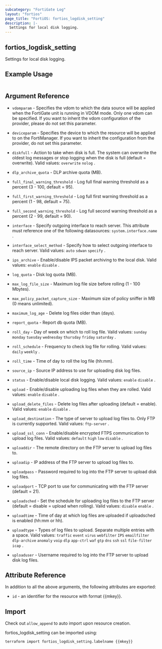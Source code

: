 ```yaml
---
subcategory: "FortiGate Log"
layout: "fortios"
page_title: "FortiOS: fortios_logdisk_setting"
description: |-
  Settings for local disk logging.
---
```


## fortios_logdisk_setting
Settings for local disk logging.

## Example Usage

```hcl

```

## Argument Reference
* `vdomparam` - Specifies the vdom to which the data source will be applied when the FortiGate unit is running in VDOM mode. Only one vdom can be specified. If you want to inherit the vdom configuration of the provider, please do not set this parameter.
* `deviceparam` - Specifies the device to which the resource will be applied to on the FortiManager. If you want to inherit the configuration from the provider, do not set this parameter.

* `diskfull` - Action to take when disk is full. The system can overwrite the oldest log messages or stop logging when the disk is full (default = overwrite). Valid values: `overwrite` `nolog` .
* `dlp_archive_quota` - DLP archive quota (MB).
* `full_final_warning_threshold` - Log full final warning threshold as a percent (3 - 100, default = 95).
* `full_first_warning_threshold` - Log full first warning threshold as a percent (1 - 98, default = 75).
* `full_second_warning_threshold` - Log full second warning threshold as a percent (2 - 99, default = 90).
* `interface` - Specify outgoing interface to reach server. This attribute must reference one of the following datasources: `system.interface.name` .
* `interface_select_method` - Specify how to select outgoing interface to reach server. Valid values: `auto` `sdwan` `specify` .
* `ips_archive` - Enable/disable IPS packet archiving to the local disk. Valid values: `enable` `disable` .
* `log_quota` - Disk log quota (MB).
* `max_log_file_size` - Maximum log file size before rolling (1 - 100 Mbytes).
* `max_policy_packet_capture_size` - Maximum size of policy sniffer in MB (0 means unlimited).
* `maximum_log_age` - Delete log files older than (days).
* `report_quota` - Report db quota (MB).
* `roll_day` - Day of week on which to roll log file. Valid values: `sunday` `monday` `tuesday` `wednesday` `thursday` `friday` `saturday` .
* `roll_schedule` - Frequency to check log file for rolling. Valid values: `daily` `weekly` .
* `roll_time` - Time of day to roll the log file (hh:mm).
* `source_ip` - Source IP address to use for uploading disk log files.
* `status` - Enable/disable local disk logging. Valid values: `enable` `disable` .
* `upload` - Enable/disable uploading log files when they are rolled. Valid values: `enable` `disable` .
* `upload_delete_files` - Delete log files after uploading (default = enable). Valid values: `enable` `disable` .
* `upload_destination` - The type of server to upload log files to. Only FTP is currently supported. Valid values: `ftp-server` .
* `upload_ssl_conn` - Enable/disable encrypted FTPS communication to upload log files. Valid values: `default` `high` `low` `disable` .
* `uploaddir` - The remote directory on the FTP server to upload log files to.
* `uploadip` - IP address of the FTP server to upload log files to.
* `uploadpass` - Password required to log into the FTP server to upload disk log files.
* `uploadport` - TCP port to use for communicating with the FTP server (default = 21).
* `uploadsched` - Set the schedule for uploading log files to the FTP server (default = disable = upload when rolling). Valid values: `disable` `enable` .
* `uploadtime` - Time of day at which log files are uploaded if uploadsched is enabled (hh:mm or hh).
* `uploadtype` - Types of log files to upload. Separate multiple entries with a space. Valid values: `traffic` `event` `virus` `webfilter` `IPS` `emailfilter` `dlp-archive` `anomaly` `voip` `dlp` `app-ctrl` `waf` `gtp` `dns` `ssh` `ssl` `file-filter` `icap` .
* `uploaduser` - Username required to log into the FTP server to upload disk log files.

## Attribute Reference

In addition to all the above arguments, the following attributes are exported:
* `id` - an identifier for the resource with format {{mkey}}.

## Import

Check out `allow_append` to auto import upon resource creation.

fortios_logdisk_setting can be imported using:
```sh
terraform import fortios_logdisk_setting.labelname {{mkey}}
```

